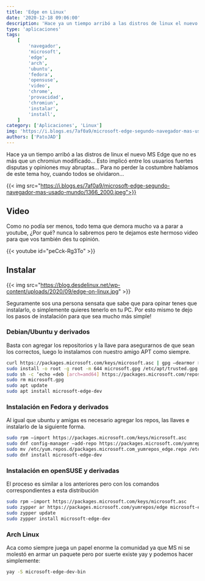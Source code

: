 ```yaml
---
title: 'Edge en Linux'
date: '2020-12-18 09:06:00'
description: 'Hace ya un tiempo arribó a las distros de linux el nuevo MS Edge que no es más que un chromiun modificado…'
type: 'aplicaciones'
tags:
    [
        'navegador',
        'microsoft',
        'edge',
        'arch',
        'ubuntu',
        'fedora',
        'opensuse',
        'video',
        'chrome',
        'provacidad',
        'chromiun',
        'instalar',
        'install',
    ]
category: ['Aplicaciones', 'Linux']
img: 'https://i.blogs.es/7af0a9/microsoft-edge-segundo-navegador-mas-usado-mundo/1366_2000.jpeg'
authors: ['PatoJAD']
---
```


Hace ya un tiempo arribó a las distros de linux el nuevo MS Edge que no es más que un chromiun modificado… Esto implicó entre los usuarios fuertes disputas y opiniones muy abruptas… Para no perder la costumbre hablamos de este tema hoy, cuando todos se olvidaron…

{{< img src="https://i.blogs.es/7af0a9/microsoft-edge-segundo-navegador-mas-usado-mundo/1366_2000.jpeg">}}

## Video

Como no podía ser menos, todo tema que demora mucho va a parar a youtube, ¿Por qué? nunca lo sabremos pero te dejamos este hermoso video para que vos también des tu opinión.

{{< youtube id="peCck-Rg3To" >}}

## Instalar

{{< img src="https://blog.desdelinux.net/wp-content/uploads/2020/09/edge-on-linux.jpg" >}}

Seguramente sos una persona sensata que sabe que para opinar tenes que instalarlo, o simplemente quieres tenerlo en tu PC. Por esto mismo te dejo los pasos de instalación para que sea mucho más simple!

### Debian/Ubuntu y derivados

Basta con agregar los repositorios y la llave para asegurarnos de que sean los correctos, luego lo instalamos con nuestro amigo APT como siempre.

```bash
curl https://packages.microsoft.com/keys/microsoft.asc | gpg –dearmor > microsoft.gpg
sudo install -o root -g root -m 644 microsoft.gpg /etc/apt/trusted.gpg.d/
sudo sh -c ‘echo «deb [arch=amd64] https://packages.microsoft.com/repos/edge stable main» > /etc/apt/sources.list.d/microsoft-edge-dev.list’
sudo rm microsoft.gpg
sudo apt update
sudo apt install microsoft-edge-dev
```

### Instalación en Fedora y derivados

Al igual que ubuntu y amigas es necesario agregar los repos, las llaves e instalarlo de la siguiente forma.

```bash
sudo rpm –import https://packages.microsoft.com/keys/microsoft.asc
sudo dnf config-manager –add-repo https://packages.microsoft.com/yumrepos/edge
sudo mv /etc/yum.repos.d/packages.microsoft.com_yumrepos_edge.repo /etc/yum.repos.d/microsoft-edge-dev.repo
sudo dnf install microsoft-edge-dev
```

### Instalación en openSUSE y derivadas

El proceso es similar a los anteriores pero con los comandos correspondientes a esta distribución

```bash
sudo rpm –import https://packages.microsoft.com/keys/microsoft.asc
sudo zypper ar https://packages.microsoft.com/yumrepos/edge microsoft-edge-dev
sudo zypper update
sudo zypper install microsoft-edge-dev
```

### Arch Linux

Aca como siempre juega un papel enorme la comunidad ya que MS ni se molestó en armar un paquete pero por suerte existe yay y podemos hacer simplemente:

```bash
yay -S microsoft-edge-dev-bin
```
